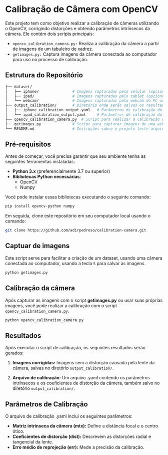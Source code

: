 # Calibração de Câmera com OpenCV

Este projeto tem como objetivo realizar a calibração de câmeras utilizando o OpenCV, corrigindo distorções e obtendo parâmetros intrínsecos da câmera. Ele contém dois scripts principais:

- `opencv_calibration_camera.py:` Realiza a calibração da câmera a partir de imagens de um tabuleiro de xadrez.
- `getimages.py:` Captura imagens da câmera conectada ao computador para uso no processo de calibração.

## Estrutura do Repositório

```bash
├── dataset/
│   ├── iphone/               # Imagens capturadas pelo celular (opcional)
│   ├── ipad/                 # Imagens capturadas pelo tablet (opcional)
│   └── webcam/               # Imagens capturadas pela webcam do PC usando o script getimages.py
├── output_calibration/       # Diretório onde serão salvos os resultados da calibração
│   ├── iphone_calibration_output.yaml   # Parâmetros de calibração do celular
│   └── ipad_calibration_output.yaml     # Parâmetros de calibração do tablet
├── opencv_calibration_camera.py  # Script para realizar a calibração de câmera
├── getimages.py              # Script para capturar imagens de uma webcam
└── README.md                 # Instruções sobre o projeto (este arquivo)

```

## Pré-requisitos

Antes de começar, você precisa garantir que seu ambiente tenha as seguintes ferramentas instaladas:

- **Python 3.x** (preferencialmente 3.7 ou superior)
- **Bibliotecas Python necessárias**:
  - OpenCV
  - Numpy

Você pode instalar essas bibliotecas executando o seguinte comando:

```bash
pip install opencv-python numpy
```

Em seguida, clone este repositório em seu computador local usando o comando:
```bash
git clone https://github.com/adirpedroso/calibration-camera.git
```

## Captuar de imagens 
Este script serve para facilitar a criação de um dataset, usando uma câmera conectada ao computador, usando a tecla `S` para salvar as imagens.

```bash
python getimages.py
```

## Calibração da câmera 

Após capturar as imagens com o script **getimages.py** ou usar suas próprias imagens, você pode realizar a calibração com o script `opencv_calibration_camera.py`.

```bash
python opencv_calibration_camera.py

```
 
## Resultados
Após executar o script de calibração, os seguintes resultados serão gerados:

1. **Imagens corrigidas:** Imagens sem a distorção causada pela lente da câmera, salvas no diretório `output_calibration/`.

2. **Arquivo de calibração:** Um arquivo .yaml contendo os parâmetros intrínsecos e os coeficientes de distorção da câmera, também salvo no diretório `output_calibration/`.

## Parâmetros de Calibração
O arquivo de calibração .yaml inclui os seguintes parâmetros:

- **Matriz intrínseca da câmera (mtx):** Define a distância focal e o centro ótico.
- **Coeficientes de distorção (dist):** Descrevem as distorções radial e tangencial da lente.
- **Erro médio de reprojeção (err):** Mede a precisão da calibração.








